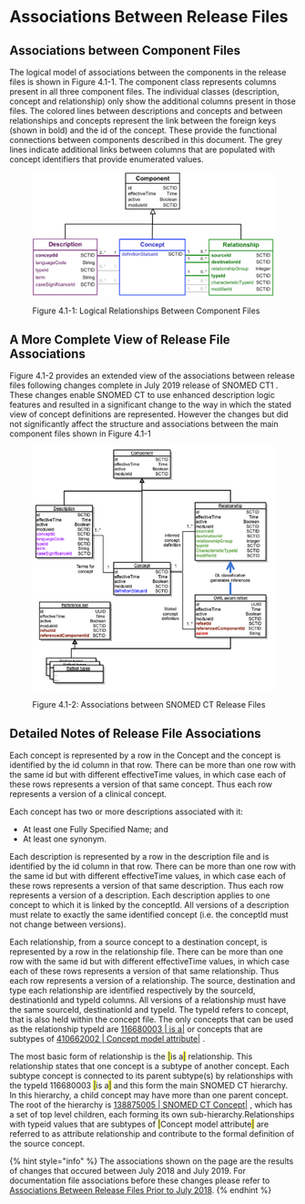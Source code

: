 # Associations Between Release Files

## Associations between Component Files

The logical model of associations between the components in the release files is shown in Figure 4.1-1. The component class represents columns present in all three component files. The individual classes (description, concept and relationship) only show the additional columns present in those files. The colored lines between descriptions and concepts and between relationships and concepts represent the link between the foreign keys (shown in bold) and the id of the concept. These provide the functional connections between components described in this document. The grey lines indicate additional links between columns that are populated with concept identifiers that provide enumerated values.

<div data-full-width="true"><figure><img src="../images/38245430.png" alt=""><figcaption><p>Figure 4.1-1: Logical Relationships Between Component Files</p></figcaption></figure></div>

## A More Complete View of Release File Associations

Figure 4.1-2 provides an extended view of the associations between release files following changes complete in July 2019 release of SNOMED CT1 . These changes enable SNOMED CT to use enhanced description logic features and resulted in a significant change to the way in which the stated view of concept definitions are represented. However the changes but did not significantly affect the structure and associations between the main component files shown in Figure 4.1-1

<div data-full-width="true"><figure><img src="../images/104498359.png" alt=""><figcaption><p>Figure 4.1-2: Associations between SNOMED CT Release Files</p></figcaption></figure></div>

## Detailed Notes of Release File Associations

Each concept is represented by a row in the Concept and the concept is identified by the id column in that row. There can be more than one row with the same id but with different effectiveTime values, in which case each of these rows represents a version of that same concept. Thus each row represents a version of a clinical concept.

Each concept has two or more descriptions associated with it:

* At least one Fully Specified Name; and
* At least one synonym.

Each description is represented by a row in the description file and is identified by the id column in that row. There can be more than one row with the same id but with different effectiveTime values, in which case each of these rows represents a version of that same description. Thus each row represents a version of a description. Each description applies to one concept to which it is linked by the conceptId. All versions of a description must relate to exactly the same identified concept (i.e. the conceptId must not change between versions).

Each relationship, from a source concept to a destination concept, is represented by a row in the relationship file. There can be more than one row with the same id but with different effectiveTime values, in which case each of these rows represents a version of that same relationship. Thus each row represents a version of a relationship. The source, destination and type each relationship are identified respectively by the sourceId, destinationId and typeId columns. All versions of a relationship must have the same sourceId, destinationId and typeId. The typeId refers to concept, that is also held within the concept file. The only concepts that can be used as the relationship typeId are [116680003 | is a|](http://snomed.info/id/116680003) or concepts that are subtypes of [410662002 | Concept model attribute|](http://snomed.info/id/410662002) .

The most basic form of relationship is the <mark style="color:blue;">|</mark>is a<mark style="color:blue;">|</mark> relationship. This relationship states that one concept is a subtype of another concept. Each subtype concept is connected to its parent subtype(s) by relationships with the typeId 116680003 <mark style="color:blue;">|</mark>is a<mark style="color:blue;">|</mark> and this form the main SNOMED CT hierarchy. In this hierarchy, a child concept may have more than one parent concept. The root of the hierarchy is [138875005 | SNOMED CT Concept|](http://snomed.info/id/138875005) , which has a set of top level children, each forming its own sub-hierarchy.Relationships with typeid values that are subtypes of  <mark style="color:blue;">|</mark>Concept model attribute<mark style="color:blue;">|</mark> are referred to as attribute relationship and contribute to the formal definition of the source concept.

{% hint style="info" %}
The associations shown on the page are the results of changes that occured between July 2018 and July 2019. For documentation file associations before these changes please refer to [Associations Between Release Files Prior to July 2018](../appendices/appendix-a-notes-on-release-file-changes/associations-between-release-files-prior-to-july-2018.md).
{% endhint %}
